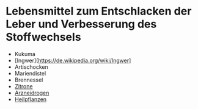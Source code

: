 # Lebensmittel zum Entschlacken der Leber und Verbesserung des Stoffwechsels

* Kukuma
* [Ingwer](https://de.wikipedia.org/wiki/Ingwer]
* Artischocken
* Mariendistel
* Brennessel
* [Zitrone](https://de.wikipedia.org/wiki/Zitrone)
* [Arzneidrogen](https://de.wikipedia.org/wiki/Droge_(Pharmazie))
* [Heilpflanzen](https://de.wikipedia.org/wiki/Heilpflanze)
